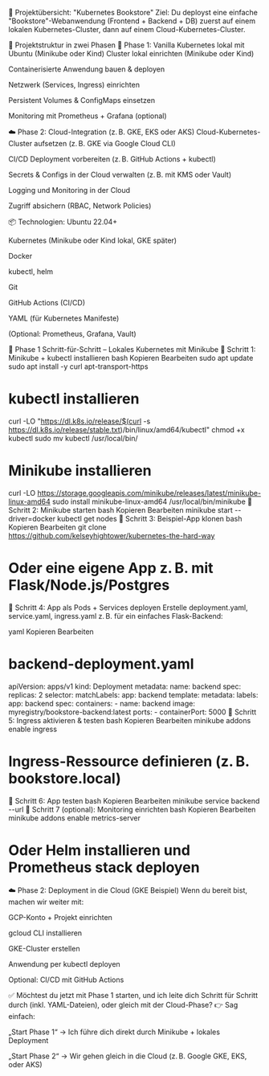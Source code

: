🔧 Projektübersicht: "Kubernetes Bookstore"
Ziel: Du deployst eine einfache "Bookstore"-Webanwendung (Frontend + Backend + DB) zuerst auf einem lokalen Kubernetes-Cluster, dann auf einem Cloud-Kubernetes-Cluster.

🚀 Projektstruktur in zwei Phasen
🧱 Phase 1: Vanilla Kubernetes lokal mit Ubuntu (Minikube oder Kind)
Cluster lokal einrichten (Minikube oder Kind)

Containerisierte Anwendung bauen & deployen

Netzwerk (Services, Ingress) einrichten

Persistent Volumes & ConfigMaps einsetzen

Monitoring mit Prometheus + Grafana (optional)

☁️ Phase 2: Cloud-Integration (z. B. GKE, EKS oder AKS)
Cloud-Kubernetes-Cluster aufsetzen (z. B. GKE via Google Cloud CLI)

CI/CD Deployment vorbereiten (z. B. GitHub Actions + kubectl)

Secrets & Configs in der Cloud verwalten (z. B. mit KMS oder Vault)

Logging und Monitoring in der Cloud

Zugriff absichern (RBAC, Network Policies)

📦 Technologien:
Ubuntu 22.04+

Kubernetes (Minikube oder Kind lokal, GKE später)

Docker

kubectl, helm

Git

GitHub Actions (CI/CD)

YAML (für Kubernetes Manifeste)

(Optional: Prometheus, Grafana, Vault)

📘 Phase 1 Schritt-für-Schritt – Lokales Kubernetes mit Minikube
🔹 Schritt 1: Minikube + kubectl installieren
bash
Kopieren
Bearbeiten
sudo apt update
sudo apt install -y curl apt-transport-https

# kubectl installieren
curl -LO "https://dl.k8s.io/release/$(curl -s https://dl.k8s.io/release/stable.txt)/bin/linux/amd64/kubectl"
chmod +x kubectl
sudo mv kubectl /usr/local/bin/

# Minikube installieren
curl -LO https://storage.googleapis.com/minikube/releases/latest/minikube-linux-amd64
sudo install minikube-linux-amd64 /usr/local/bin/minikube
🔹 Schritt 2: Minikube starten
bash
Kopieren
Bearbeiten
minikube start --driver=docker
kubectl get nodes
🔹 Schritt 3: Beispiel-App klonen
bash
Kopieren
Bearbeiten
git clone https://github.com/kelseyhightower/kubernetes-the-hard-way
# Oder eine eigene App z. B. mit Flask/Node.js/Postgres
🔹 Schritt 4: App als Pods + Services deployen
Erstelle deployment.yaml, service.yaml, ingress.yaml z. B. für ein einfaches Flask-Backend:

yaml
Kopieren
Bearbeiten
# backend-deployment.yaml
apiVersion: apps/v1
kind: Deployment
metadata:
  name: backend
spec:
  replicas: 2
  selector:
    matchLabels:
      app: backend
  template:
    metadata:
      labels:
        app: backend
    spec:
      containers:
      - name: backend
        image: myregistry/bookstore-backend:latest
        ports:
        - containerPort: 5000
🔹 Schritt 5: Ingress aktivieren & testen
bash
Kopieren
Bearbeiten
minikube addons enable ingress

# Ingress-Ressource definieren (z. B. bookstore.local)
🔹 Schritt 6: App testen
bash
Kopieren
Bearbeiten
minikube service backend --url
🔹 Schritt 7 (optional): Monitoring einrichten
bash
Kopieren
Bearbeiten
minikube addons enable metrics-server
# Oder Helm installieren und Prometheus stack deployen
☁️ Phase 2: Deployment in die Cloud (GKE Beispiel)
Wenn du bereit bist, machen wir weiter mit:

GCP-Konto + Projekt einrichten

gcloud CLI installieren

GKE-Cluster erstellen

Anwendung per kubectl deployen

Optional: CI/CD mit GitHub Actions

✅ Möchtest du jetzt mit Phase 1 starten, und ich leite dich Schritt für Schritt durch (inkl. YAML-Dateien), oder gleich mit der Cloud-Phase?
👉 Sag einfach:

„Start Phase 1“ → Ich führe dich direkt durch Minikube + lokales Deployment

„Start Phase 2“ → Wir gehen gleich in die Cloud (z. B. Google GKE, EKS, oder AKS)